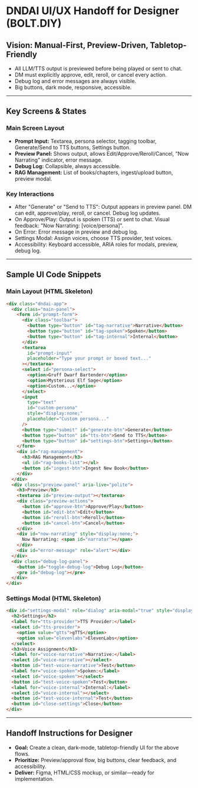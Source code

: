 # DNDAI UI/UX Handoff for Designer (BOLT.DIY)

## Vision: Manual-First, Preview-Driven, Tabletop-Friendly

- All LLM/TTS output is previewed before being played or sent to chat.
- DM must explicitly approve, edit, reroll, or cancel every action.
- Debug log and error messages are always visible.
- Big buttons, dark mode, responsive, accessible.

---

## Key Screens & States

### Main Screen Layout

- **Prompt Input:** Textarea, persona selector, tagging toolbar, Generate/Send to TTS buttons, Settings button.
- **Preview Panel:** Shows output, allows Edit/Approve/Reroll/Cancel, "Now Narrating" indicator, error message.
- **Debug Log:** Collapsible, always accessible.
- **RAG Management:** List of books/chapters, ingest/upload button, preview modal.

### Key Interactions

- After "Generate" or "Send to TTS": Output appears in preview panel. DM can edit, approve/play, reroll, or cancel. Debug log updates.
- On Approve/Play: Output is spoken (TTS) or sent to chat. Visual feedback: "Now Narrating: [voice/persona]".
- On Error: Error message in preview and debug log.
- Settings Modal: Assign voices, choose TTS provider, test voices.
- Accessibility: Keyboard accessible, ARIA roles for modals, preview, debug log.

---

## Sample UI Code Snippets

### Main Layout (HTML Skeleton)

```html
<div class="dndai-app">
  <div class="main-panel">
    <form id="prompt-form">
      <div class="toolbar">
        <button type="button" id="tag-narrative">Narrative</button>
        <button type="button" id="tag-spoken">Spoken</button>
        <button type="button" id="tag-internal">Internal</button>
      </div>
      <textarea
        id="prompt-input"
        placeholder="Type your prompt or boxed text..."
      ></textarea>
      <select id="persona-select">
        <option>Gruff Dwarf Bartender</option>
        <option>Mysterious Elf Sage</option>
        <option>Custom...</option>
      </select>
      <input
        type="text"
        id="custom-persona"
        style="display:none;"
        placeholder="Custom persona..."
      />
      <button type="submit" id="generate-btn">Generate</button>
      <button type="button" id="tts-btn">Send to TTS</button>
      <button type="button" id="settings-btn">Settings</button>
    </form>
    <div id="rag-management">
      <h3>RAG Management</h3>
      <ul id="rag-books-list"></ul>
      <button id="ingest-btn">Ingest New Book</button>
    </div>
  </div>
  <div class="preview-panel" aria-live="polite">
    <h3>Preview</h3>
    <textarea id="preview-output"></textarea>
    <div class="preview-actions">
      <button id="approve-btn">Approve/Play</button>
      <button id="edit-btn">Edit</button>
      <button id="reroll-btn">Reroll</button>
      <button id="cancel-btn">Cancel</button>
    </div>
    <div id="now-narrating" style="display:none;">
      Now Narrating: <span id="narrator"></span>
    </div>
    <div id="error-message" role="alert"></div>
  </div>
  <div class="debug-log-panel">
    <button id="toggle-debug-log">Debug Log</button>
    <pre id="debug-log"></pre>
  </div>
</div>
```

### Settings Modal (HTML Skeleton)

```html
<div id="settings-modal" role="dialog" aria-modal="true" style="display:none;">
  <h2>Settings</h2>
  <label for="tts-provider">TTS Provider:</label>
  <select id="tts-provider">
    <option value="gtts">gTTS</option>
    <option value="elevenlabs">ElevenLabs</option>
  </select>
  <h3>Voice Assignment</h3>
  <label for="voice-narrative">Narrative:</label>
  <select id="voice-narrative"></select>
  <button id="test-voice-narrative">Test</button>
  <label for="voice-spoken">Spoken:</label>
  <select id="voice-spoken"></select>
  <button id="test-voice-spoken">Test</button>
  <label for="voice-internal">Internal:</label>
  <select id="voice-internal"></select>
  <button id="test-voice-internal">Test</button>
  <button id="close-settings">Close</button>
</div>
```

---

## Handoff Instructions for Designer

- **Goal:** Create a clean, dark-mode, tabletop-friendly UI for the above flows.
- **Prioritize:** Preview/approval flow, big buttons, clear feedback, and accessibility.
- **Deliver:** Figma, HTML/CSS mockup, or similar—ready for implementation.

